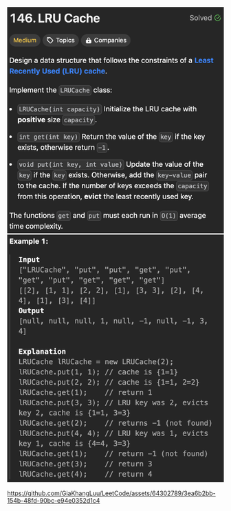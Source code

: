 <img width="565" alt="topic" src='./topic_lru_cache.png' />
<img width="565" alt="example" src='./ex_lru_cache.png' />

https://github.com/GiaKhangLuu/LeetCode/assets/64302789/3ea6b2bb-154b-48fd-90bc-e94e0352d1c4

